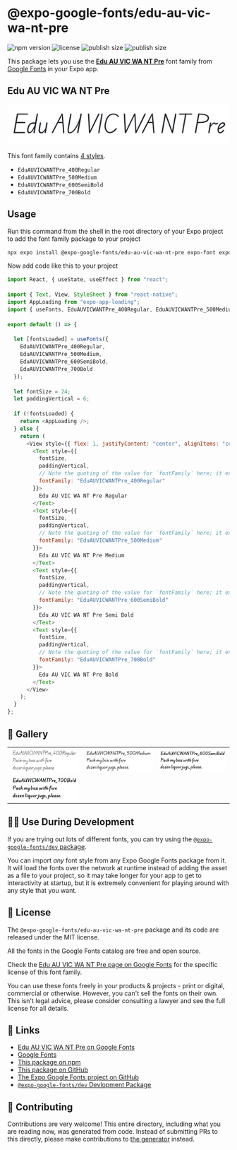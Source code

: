 # @expo-google-fonts/edu-au-vic-wa-nt-pre

![npm version](https://flat.badgen.net/npm/v/@expo-google-fonts/edu-au-vic-wa-nt-pre)
![license](https://flat.badgen.net/github/license/expo/google-fonts)
![publish size](https://flat.badgen.net/packagephobia/install/@expo-google-fonts/edu-au-vic-wa-nt-pre)
![publish size](https://flat.badgen.net/packagephobia/publish/@expo-google-fonts/edu-au-vic-wa-nt-pre)

This package lets you use the [**Edu AU VIC WA NT Pre**](https://fonts.google.com/specimen/Edu+AU+VIC+WA+NT+Pre) font family from [Google Fonts](https://fonts.google.com/) in your Expo app.

## Edu AU VIC WA NT Pre

![Edu AU VIC WA NT Pre](./font-family.png)

This font family contains [4 styles](#-gallery).

- `EduAUVICWANTPre_400Regular`
- `EduAUVICWANTPre_500Medium`
- `EduAUVICWANTPre_600SemiBold`
- `EduAUVICWANTPre_700Bold`

## Usage

Run this command from the shell in the root directory of your Expo project to add the font family package to your project

```sh
npx expo install @expo-google-fonts/edu-au-vic-wa-nt-pre expo-font expo-app-loading
```

Now add code like this to your project

```js
import React, { useState, useEffect } from "react";

import { Text, View, StyleSheet } from "react-native";
import AppLoading from "expo-app-loading";
import { useFonts, EduAUVICWANTPre_400Regular, EduAUVICWANTPre_500Medium, EduAUVICWANTPre_600SemiBold, EduAUVICWANTPre_700Bold } from '@expo-google-fonts/edu-au-vic-wa-nt-pre';

export default () => {

  let [fontsLoaded] = useFonts({
    EduAUVICWANTPre_400Regular, 
    EduAUVICWANTPre_500Medium, 
    EduAUVICWANTPre_600SemiBold, 
    EduAUVICWANTPre_700Bold
  });

  let fontSize = 24;
  let paddingVertical = 6;

  if (!fontsLoaded) {
    return <AppLoading />;
  } else {
    return (
      <View style={{ flex: 1, justifyContent: "center", alignItems: "center" }}>
        <Text style={{
          fontSize,
          paddingVertical,
          // Note the quoting of the value for `fontFamily` here; it expects a string!
          fontFamily: "EduAUVICWANTPre_400Regular"
        }}>
          Edu AU VIC WA NT Pre Regular
        </Text>
        <Text style={{
          fontSize,
          paddingVertical,
          // Note the quoting of the value for `fontFamily` here; it expects a string!
          fontFamily: "EduAUVICWANTPre_500Medium"
        }}>
          Edu AU VIC WA NT Pre Medium
        </Text>
        <Text style={{
          fontSize,
          paddingVertical,
          // Note the quoting of the value for `fontFamily` here; it expects a string!
          fontFamily: "EduAUVICWANTPre_600SemiBold"
        }}>
          Edu AU VIC WA NT Pre Semi Bold
        </Text>
        <Text style={{
          fontSize,
          paddingVertical,
          // Note the quoting of the value for `fontFamily` here; it expects a string!
          fontFamily: "EduAUVICWANTPre_700Bold"
        }}>
          Edu AU VIC WA NT Pre Bold
        </Text>
      </View>
    );
  }
};
```

## 🔡 Gallery


||||
|-|-|-|
|![EduAUVICWANTPre_400Regular](./EduAUVICWANTPre_400Regular.ttf.png)|![EduAUVICWANTPre_500Medium](./EduAUVICWANTPre_500Medium.ttf.png)|![EduAUVICWANTPre_600SemiBold](./EduAUVICWANTPre_600SemiBold.ttf.png)||
|![EduAUVICWANTPre_700Bold](./EduAUVICWANTPre_700Bold.ttf.png)||||


## 👩‍💻 Use During Development

If you are trying out lots of different fonts, you can try using the [`@expo-google-fonts/dev` package](https://github.com/expo/google-fonts/tree/master/font-packages/dev#readme).

You can import _any_ font style from any Expo Google Fonts package from it. It will load the fonts over the network at runtime instead of adding the asset as a file to your project, so it may take longer for your app to get to interactivity at startup, but it is extremely convenient for playing around with any style that you want.


## 📖 License

The `@expo-google-fonts/edu-au-vic-wa-nt-pre` package and its code are released under the MIT license.

All the fonts in the Google Fonts catalog are free and open source.

Check the [Edu AU VIC WA NT Pre page on Google Fonts](https://fonts.google.com/specimen/Edu+AU+VIC+WA+NT+Pre) for the specific license of this font family.

You can use these fonts freely in your products & projects - print or digital, commercial or otherwise. However, you can't sell the fonts on their own. This isn't legal advice, please consider consulting a lawyer and see the full license for all details.

## 🔗 Links

- [Edu AU VIC WA NT Pre on Google Fonts](https://fonts.google.com/specimen/Edu+AU+VIC+WA+NT+Pre)
- [Google Fonts](https://fonts.google.com/)
- [This package on npm](https://www.npmjs.com/package/@expo-google-fonts/edu-au-vic-wa-nt-pre)
- [This package on GitHub](https://github.com/expo/google-fonts/tree/master/font-packages/edu-au-vic-wa-nt-pre)
- [The Expo Google Fonts project on GitHub](https://github.com/expo/google-fonts)
- [`@expo-google-fonts/dev` Devlopment Package](https://github.com/expo/google-fonts/tree/master/font-packages/dev)

## 🤝 Contributing

Contributions are very welcome! This entire directory, including what you are reading now, was generated from code. Instead of submitting PRs to this directly, please make contributions to [the generator](https://github.com/expo/google-fonts/tree/master/packages/generator) instead.
